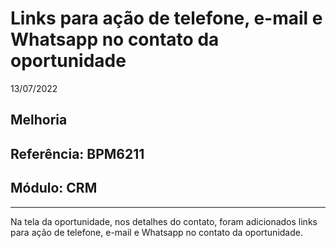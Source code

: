 # Links para ação de telefone, e-mail e Whatsapp no contato da oportunidade
13/07/2022
## Melhoria
## Referência: BPM6211
## Módulo: CRM
***

Na tela da oportunidade, nos detalhes do contato, foram adicionados links para ação de telefone, e-mail e Whatsapp no contato da oportunidade.